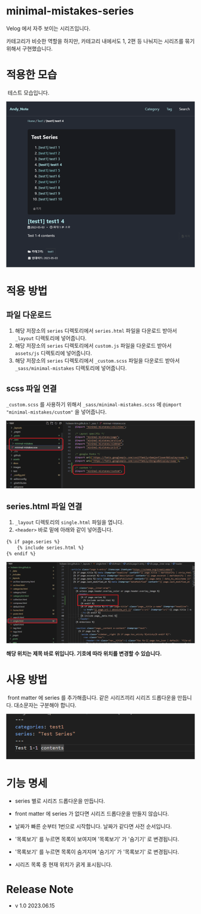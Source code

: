 # minimal-mistakes-series

Velog 에서 자주 보이는 시리즈입니다. 

카테고리가 비슷한 역할을 하지만, 카테고리 내에서도 1, 2편 등 나눠지는 시리즈를 묶기 위해서 구현했습니다.

# 적용한 모습

​	테스트 모습입니다.

![image-20230615231512604](images/image-20230615231512604.png)

# 적용 방법

## 파일 다운로드

1. 해당 저장소의 `series` 디렉토리에서 `series.html` 파일을 다운로드 받아서 `_layout` 디렉토리에 넣어줍니다.
2. 해당 저장소의 `series` 디렉토리에서 `custom.js` 파일을 다운로드 받아서 `assets/js` 디렉토리에 넣어줍니다.
3. 해당 저장소의 `series` 디렉토리에서 `_custom.scss` 파일을 다운로드 받아서 `_sass/minimal-mistakes` 디렉토리에 넣어줍니다.

## scss 파일 연결

`_custom.scss` 를 사용하기 위해서 `_sass/minimal-mistakes.scss` 에 `@import "minimal-mistakes/custom"` 을 넣어줍니다.

![image-20230615232711353](images/image-20230615232711353.png)

##  series.html 파일 연결

1. `_layout` 디렉토리의 `single.html` 파일을 엽니다.
2. `<header>` 바로 밑에 아래와 같이 넣어줍니다.

```
{% if page.series %}
	{% include series.html %}
{% endif %}
```

![image-20230615232957028](images/image-20230615232957028.png)

**해당 위치는 제목 바로 위입니다. 기호에 따라 위치를 변경할 수 있습니다.**

# 사용 방법

​	front matter 에 series 를 추가해줍니다. 같은 시리즈끼리 시리즈 드롭다운을 만듭니다. 대소문자는 구분해야 합니다.

![image-20230615233414937](images/image-20230615233414937.png)

# 기능 명세

- series 별로 시리즈 드롭다운을 만듭니다.
- front matter 에 series 가 없다면 시리즈 드롭다운을 만들지 않습니다.
- 날짜가 빠른 순부터 1번으로 시작합니다. 날짜가 같다면 사전 순서입니다.

- '목록보기' 를 누르면 목록이 보여지며 '목록보기' 가 '숨기기' 로 변경됩니다.
- '목록보기' 를 누르면 목록이 숨겨지며 '숨기기' 가 '목록보기' 로 변경됩니다.

- 시리즈 목록 중 현재 위치가 굵게 표시됩니다.

# Release Note

- v 1.0 2023.06.15 
